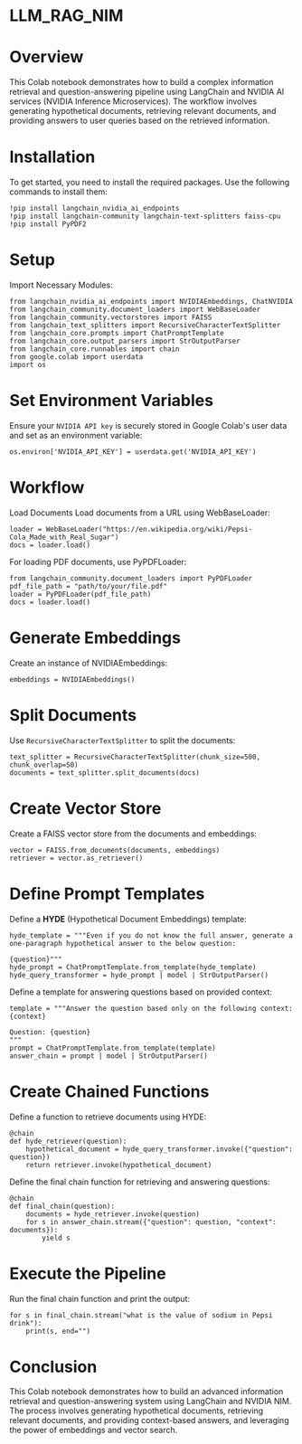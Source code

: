 # LLM_RAG_NIM
# Overview
This Colab notebook demonstrates how to build a complex information retrieval and question-answering pipeline using LangChain and NVIDIA AI services (NVIDIA Inference Microservices). The workflow involves generating hypothetical documents, retrieving relevant documents, and providing answers to user queries based on the retrieved information.

# Installation
To get started, you need to install the required packages. Use the following commands to install them:
```
!pip install langchain_nvidia_ai_endpoints
!pip install langchain-community langchain-text-splitters faiss-cpu
!pip install PyPDF2
```

# Setup
Import Necessary Modules:
```
from langchain_nvidia_ai_endpoints import NVIDIAEmbeddings, ChatNVIDIA
from langchain_community.document_loaders import WebBaseLoader
from langchain_community.vectorstores import FAISS
from langchain_text_splitters import RecursiveCharacterTextSplitter
from langchain_core.prompts import ChatPromptTemplate
from langchain_core.output_parsers import StrOutputParser
from langchain_core.runnables import chain
from google.colab import userdata
import os
```

# Set Environment Variables
Ensure your `NVIDIA API key` is securely stored in Google Colab's user data and set as an environment variable:
```
os.environ['NVIDIA_API_KEY'] = userdata.get('NVIDIA_API_KEY')
```

# Workflow
Load Documents
Load documents from a URL using WebBaseLoader:
```
loader = WebBaseLoader("https://en.wikipedia.org/wiki/Pepsi-Cola_Made_with_Real_Sugar")
docs = loader.load()
```
For loading PDF documents, use PyPDFLoader:
```
from langchain_community.document_loaders import PyPDFLoader
pdf_file_path = "path/to/your/file.pdf"
loader = PyPDFLoader(pdf_file_path)
docs = loader.load()
```

# Generate Embeddings
Create an instance of NVIDIAEmbeddings:
```
embeddings = NVIDIAEmbeddings()
```

# Split Documents
Use `RecursiveCharacterTextSplitter` to split the documents:
```
text_splitter = RecursiveCharacterTextSplitter(chunk_size=500, chunk_overlap=50)
documents = text_splitter.split_documents(docs)
```

# Create Vector Store
Create a FAISS vector store from the documents and embeddings:
```
vector = FAISS.from_documents(documents, embeddings)
retriever = vector.as_retriever()
```

# Define Prompt Templates
Define a **HYDE** (Hypothetical Document Embeddings) template:
```
hyde_template = """Even if you do not know the full answer, generate a one-paragraph hypothetical answer to the below question:

{question}"""
hyde_prompt = ChatPromptTemplate.from_template(hyde_template)
hyde_query_transformer = hyde_prompt | model | StrOutputParser()
```

Define a template for answering questions based on provided context:
```
template = """Answer the question based only on the following context:
{context}

Question: {question}
"""
prompt = ChatPromptTemplate.from_template(template)
answer_chain = prompt | model | StrOutputParser()
```

# Create Chained Functions
Define a function to retrieve documents using HYDE:
```
@chain
def hyde_retriever(question):
    hypothetical_document = hyde_query_transformer.invoke({"question": question})
    return retriever.invoke(hypothetical_document)
```

Define the final chain function for retrieving and answering questions:
```
@chain
def final_chain(question):
    documents = hyde_retriever.invoke(question)
    for s in answer_chain.stream({"question": question, "context": documents}):
        yield s
```

# Execute the Pipeline
Run the final chain function and print the output:
```
for s in final_chain.stream("what is the value of sodium in Pepsi drink"):
    print(s, end="")
```

# Conclusion
This Colab notebook demonstrates how to build an advanced information retrieval and question-answering system using LangChain and NVIDIA NIM. The process involves generating hypothetical documents, retrieving relevant documents, and providing context-based answers, and leveraging the power of embeddings and vector search.






